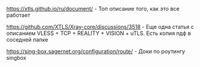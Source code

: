 ﻿https://xtls.github.io/ru/document/ - Топ описание того, как это все работает

https://github.com/XTLS/Xray-core/discussions/3518 - Еще одна статья с описанием
VLESS + TCP + REALITY + VISION + uTLS. Есть копия пдф в соседней папке

https://sing-box.sagernet.org/configuration/route/ - Доки по роутингу singbox